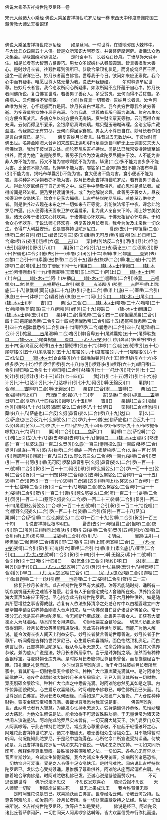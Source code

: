 佛说大乘圣吉祥持世陀罗尼经一卷


宋元入藏诸大小乘经
佛说大乘圣吉祥持世陀罗尼经一卷
宋西天中印度摩伽陀国三藏传教大师法天奉诏译


　　

佛说大乘圣吉祥持世陀罗尼经
　　如是我闻。一时世尊。在憍睒弥国大棘林中。与大比丘众四百五十人俱。皆是众所知识大阿罗汉。并诸菩萨摩诃萨。诸佛法众悉来集会。恭敬围绕听佛说法。
　　是时会中有一长者名曰妙月。于憍睒弥大城中住。如是长者有大智慧方便善巧。男女众多奴婢仆从眷属圆满。皆具善根发大善心。是时妙月长者。往觐世尊到佛所已。恭敬合掌顶礼佛足。而复旋绕经百千匝。退坐一面安详坐已。妙月长者而白佛言。世尊我于今日。欲问如来应正等觉。我今心中而有疑事。唯愿世尊大慈无量为我。说法开我疑结。
　　尔时释迦牟尼世尊。告妙月长者言。我今恣汝所问心所疑事。如汝所疑不应怀蕴于自心中。妙月长者闻佛所说。复白佛言世尊。若善男子善女人。多受贫穷。云何而得不受贫苦。多疾病人。云何而得不受病恼。
　　尔时世尊具一切智者。告妙月长者言。汝今何故唯为贫穷。心怀疑惑而作是问。妙月长者白世尊言。我今贫穷世尊我今贫穷善逝。为多眷属男女婢仆居家充满。今为我说。世尊依我所问而为说法。贫穷众生以何方便令离贫苦。多病众生以何方便令无病恼。资生财宝粟麦等物。云何而得仓库充满。云何而得见所爱乐。金银摩尼真珠琉璃。螺贝璧玉珊瑚砗磲。金刚宝等库藏盈溢。令我施之无有穷尽。云何而得居家眷属。男女大小尊贵自在。妙月长者作如是言白世尊已。是时。
　　佛复告妙月长者言。往昔过去无数劫中。于彼世时有佛出世。名持金刚海大音声如来应供正遍知明行足善逝世间解无上士调御丈夫天人师佛世尊。我当于彼世尊之处。闻陀罗尼名吉祥持世。闻是法已我常受持读诵至诚供养。而复为他广说是陀罗尼。善男子我今为汝说此陀罗尼拥护于汝。人不能为害非人亦不能为害。药叉不能为害啰刹娑不能为害。毕隶(二合)多不能为害步多不能为害。比舍遮不能为害。矩伴拏不能为害。邬娑多(二合)啰迦(去)不能为害布单曩(引)不能为害。揭吒布单曩(引)不能为害。食大便者不能为害。食小便者不能为害。食种种净不净物者亦不能为害。妙月长者此吉祥持世陀罗尼。若有善男子善女人。得此陀罗尼经在于自己舍宅之中。或在手中恭敬供养。或心思惟是经法者。或得听闻是经法者。便乃受持读诵供养。或广为他解说义趣。此善男子善女人。昼夜常得卫护安隐快乐。饮食丰足获大福德。此吉祥持世陀罗尼经。若能至心供养之者。则是供养过去现在未来之世一切如来应正等觉。若能依法常于中夜。课念此陀罗尼四遍。此人便得诸天而来卫护欢喜爱乐。复为此人亲自来下降。雨上妙甘美饮食。诸天众等于诸如来心怀欢喜。于诸佛法心怀欢喜。于佛无相智心怀欢喜。于和合众心怀欢喜。于说法师心怀欢喜。佛复告妙月长者言。我今为汝及未来世一切众生。令得广大利益安乐。说是吉祥持世陀罗尼曰。
　　曩谟(去引一)啰怛曩(二合)怛啰(二合)夜(引)野(二)曩谟(去引三)婆(去)誐嚩(无可反)帝(引四)嚩(准上)日啰(二合)驮啰(五)娑(引)誐啰(六)[寧　　吉](宁吉反下同)[口　　栗]喖(苦姑反二合引)洒(引)野(七)怛他(去引)誐跢(引)野(引八)[口　　栗]贺(二合)帝(引九)三(去)藐讫三(二合)没驮(引)野(十)怛儞也(二合引)他(去引十一)素噜(引)闭(引十二)素嚩(准上)娜[寧　　頁](引十三)婆(去)奈黎(二合引十四)素婆(去)捺嚟(二合引十五)婆(去)捺啰(二合)嚩(准上)底(十六)赞捺啰(二合)嚩(准上)底(丁壹反下同十七)懵誐[口　　(隸-木+士)](引)懵誐[口　　(隸-木+士)](引十八)素懵誐隶(引十九)懵誐攞嚩(无鏺反)底(上同二十)阿(上)[口　　(隸-木+士)](引二十一)阿(上)左[口　　(隸-木+士)](引二十二)阿(上)左播[口　　(隸-木+士)](二十三)嗢耨伽(二合引)哆[寧　　吉](宁逸反二十四)嗢儞庾(二合)怛[寧　　吉](二十五)嗢耨避(二合引)娜[寧　　吉](同前二十六)邬砌(引)那[寧　　吉](二十七)萨写嚩(上同)底(二十八)驮曩嚩(同前)底(二十九)驮(引)宁也(二合)嚩(准上)底(三十)室哩(二合引)沫底(三十一)钵啰(二合)婆(引去)沫底(三十二)阿(上)么[口　　(隸-木+士)](引三十三)尾么[口　　(隸-木+士)](引三十四)[寧　　吉][口　　栗]么(二合)[口　　(隸-木+士)](引三十五)噜噜(三十六)噜噜(三十七)噜噜嚩(同前)底(三十八)素噜(引)闭(引三十九)拶跛[口　　(隸-木+士)](引四十)懵誐[口　　(隸-木+士)](引四十一)阿(去引)[口　　栗]半(二合)曩悉帝(二合引四十二)尾怛曩悉帝(二合引四十三)遏尾曩悉帝(二合引四十四)遏怛曩悉帝(二合引四十五)遏尾哆曩悉帝(二合引四十六)遏驮曩悉帝(二合引四十七)唧怛啰(二合)曩悉帝(二合引四十八)尾湿嚩(二合)计(引)始[寧　　吉](四十九)尾湿嚩(二合)噜(引)錍(音卑五十)尾秫曩始(五十一)尾舜驮施[口　　(隸-木+士)](引五十二)尾麌抳[寧　　頁](引)[口　　(尤-尢+曳)](引五十三)阿(上)努(鼻音)哆(重呼)嚟(引五十四)盎(乌亘反)矩嚟(五十五)懵矩嚟(引五十六)钵啰(二合)庞(去)矩嚟(引五十七)尾啰铭(引五十八)尾驮铭(引五十九)度铭(引六十)度度铭(引六十一)哩哩铭(引六十二)佉佉[口　　(隸-木+士)](引六十三)企企铭(引六十四)喖喖铭(引六十五)怛怛黎(引六十六)多啰多啰(六十七)怛怛啰怛怛啰(引六十八)哆(引)啰野哆(引)啰野(六十九)嚩日嚟(二合引)嚩日嚟(二合引七十)嚩日噜(二合引)钵铭(引七十一)吒计(引)吒计(引七十二)姹计(引)姹啰计(引七十三)邬计(七十四)[口　　武]计(引七十五)溥计(引七十六)捺计(引七十七)达计(引七十八)达啰计(引七十九)阿(引)嚩(无鏺反)[口　　栗]跢(二合)[寧　　吉](八十)钵啰(二合)嚩(无鏺反)[口　　栗]跢(二合)[寧　　吉](八十一)嚩[口　　栗]洒(二合)抳嚩(同上)[口　　栗]洒(二合)抳(八十二)[寧　　吉]瑟播(二合引)捺[寧　　吉](八十三)嚩日啰(二合)驮啰(八十四)娑(引)誐啰(八十五)[寧　　吉][口　　栗]龋(二合引)洒怛他(引)誐哆(八十六)沫努(鼻音)娑么(二合)啰(八十七)萨[口　　栗]嚩(二合)怛他(引)蘖哆(八十八)萨底也(二合反)么努(鼻音)娑么(二合)啰(八十九)达[口　　栗]么(二合)萨底也(三合反九十)么努娑么(二合)啰(九十一)僧(去)伽萨底也(二合反九十二)么努(鼻音)娑么(二合)啰(九十三)怛吒怛吒(九十四)布啰野布啰野(九十五)布啰抳布啰抳(九十六)萨[口　　栗]嚩(二合引)[口　　商](引九十七)萨[口　　栗]嚩(二合)萨怛嚩(二合引)难(上引)左(九十八)婆(去)啰婆(去)啰(九十九)懵誐[口　　(隸-木+士)](引一百)扇(引)哆沫底(一百一)秫婆沫底(一百二)么贺(引)么底(一百三)懵誐攞么底(一百四)钵啰(二合)婆(引)嚩底(一百五)婆(去)捺啰(二合)嚩底(一百六)素赞捺啰(二合)么底(一百七)阿(引)誐蹉阿(引)誐蹉(一百八)三(去)么野么努三么(二合)啰(一百九)娑嚩(二合引)贺(引一百一十)阿(引)嚩(无可反)啰拏(鼻音引乎)么努(鼻音)娑么(二合)啰(一百一十一)娑嚩(二合引)贺(引一百一十二)阿(引)驮(引)啰么努娑么(二合)啰(一百一十三)娑嚩(二合引)贺(引一百一十四)钵啰(二合)婆(引去)嚩么努娑么(二合)啰(一百一十五)娑嚩(二合引)贺(引一百一十六)娑嚩(二合)婆(去引)嚩(同上)么努娑么(二合)啰(一百一十七)娑嚩(二合引)贺(引一百一十八)地哩(二合)底么努娑么(二合)啰(一百一十九)娑嚩(二合引)贺(引一百二十)谛(引)惹么努娑么(二合)啰(一百二十一)娑嚩(二合引)贺(引一百二十二)惹野么努娑么(二合)啰(一百二十三)娑嚩(二合引)贺(引一百二十四)尾惹野么努娑么(二合)啰(一百二十五)娑嚩(二合引)贺(引一百二十六)纥哩(二合)娜野么努娑么(二合)啰(一百二十七)娑嚩(二合引)贺(引一百二十八)萨[口　　栗]嚩(二合)萨怛嚩(二合)么努娑么(二合)啰(一百二十九)娑嚩(二合引)贺(引一百三十句)
　　复说吉祥持世根本明曰。
　　曩谟(去引一)啰怛曩(二合)怛啰(二合)夜(引)野(二)唵(引三)嚩(同上)素驮(引)嚟(引四)娑嚩(二合引)贺(引五)唵(引六)室哩(二合引)嚩(上同)素母[寧　　吉](七)娑嚩(二合引)贺(引八)
　　心明曰。
　　曩谟(去引一)啰怛曩(二合)怛啰(二合)夜(引)野(二)唵(引三)嚩(上同)素室哩(二合)[口　　(尤-尢+曳)](引四)娑缚(二合引)贺(引五)唵(引六)室哩(二合引七)嚩(准上)素么底(八)室里(二合引)[口　　(尤-尢+曳)](引九)娑嚩(二合引)贺(引十)唵(引十一)嚩(无鏺反)素(十二)娑嚩(二合引)贺(引十三)唵(引十四)[口　　洛]乞刍弭(三合引)喷(引)哆[口　　洛][寧　　吉](十五)嚩(引)悉宁(引)[口　　(尤-尢+曳)](引十六)娑嚩(二合引)贺(引十七)曩谟(去引十八)嚩日啰(二合)播(引)拏[口　　(尤-尢+曳)](引十九)室哩(二合引)[口　　(尤-尢+曳)](引)室哩(二合引)迦哩(二十)驮曩迦哩(二十一)驮(引)[寧　　也](二合反)迦哩(二十二)娑嚩(二合引)贺(引二十三)
　　佛复告妙月长者言。此吉祥持世陀罗尼有大威德。汝等若能随时持。诵所有一切疾病饥馑夭寿之难皆不能侵。若复有人于自舍宅或他人舍随所在处。供养持金刚海大音声如来应正等觉。至心持念此吉祥持世陀罗尼。满于六月种种供养。如是随其所愿增益之事皆得成就。若复有人依法拣择清净之处或仓库中以白檀香建立四方曼拏攞毕请召供养持金刚海大音声如来。及一切佛观自在菩萨诸菩萨等圣众。常于夜分志心念是吉祥持世陀罗尼。令无间断乃至成就。此善男子善女人。即获有大威德之人为降福祐。随其所愿令得满足。一切财物粟麦金银珍宝。一切恐怖妨乱之事皆得消除。妙月长者汝等若能精进受持。念此吉祥持世陀罗尼。而能广为他人解说。能令汝得长夜人间天上利益安乐。妙月长者赞言善哉世尊善说。妙月长者于世尊所。听闻得是吉祥持世陀罗尼已。心生爱乐欢喜踊跃。面色怡然顶礼佛足。而白佛言世尊。此吉祥持世陀罗尼。我从今后永无忘失。忆念受持读诵。解说其义供养恭敬。兼为他人广说是法。妙月长者所居家中。当于是时弹指之顷。忽然而有种种金银珍宝。谷麦财物仓库充满。是时妙月长者瞻仰世尊目未曾舍。而复旋绕经百千匝。顶礼佛足礼竟而退。
　　尔时世尊告阿难陀言。汝于今日往彼妙月长者所居家中。看其所有一切财物粟麦金银珍宝。种种广大仓禀库藏充满其中。是时阿难陀闻佛教已。速疾往诣憍睒弥大城妙月长者所居家宅。到已入裹见其所有一切财物。粟麦斛硕金银珍宝。种种广大仓库之中悉皆充满。时阿难陀忽然见其如是之事。内怀惊异面貌微笑。心生爱乐欢喜踊跃。时阿难陀奉佛教已。却往佛所到已头面。礼世尊足而白佛言。妙月长者以何因缘。而得如是广大福德广大富贵。广大仓库种种财物。粟麦金银珍宝积集充满。善哉世尊唯愿为我宣说是事。
　　佛告阿难陀言。此妙月长者有大智慧。为能发心忆持永无忘失。受持读诵供养恭敬。思惟妙理发大慈悲。为他众生解说是法。能令汝得不可思议殊胜功德。于无量世常为诸天及世间人演说是法。阿难陀此陀罗尼实未曾有。一切天魔大梵天王。沙门婆罗门众天人阿素啰等。于此吉祥持世陀罗尼。常应发心尊重恭敬。不应起于轻慢破坏之心。阿难陀此吉祥持世陀罗尼。诸咒不能破灭。若无善根众生薄福众生。耳不能得暂时听闻。何况能知此陀罗尼。于是经中岂能得在。心所忆念口所宣说受持读诵。何故如是。为此吉祥持世陀罗尼一切如来共所宣说。一切如来之所加持。一切如来同所印可。解释供养尊重赞叹。最胜微妙甚深难解之法。一切如来。各各心无有异以一音声宣斯妙法。令诸众生皆得易解。我今为诸众生多受贫匮。疾病所苦诸恶恐怖。一切妨恼非可爱事。受是之人令得丰足安隐快乐。是时阿难陀。闻佛说此吉祥持世陀罗尼已。发忆念心受持读诵。思惟解了尊重供养。阿难陀从座而起偏袒右肩。右膝着地合掌向佛是。时阿难陀敬礼佛已发。至诚心说是誐他而赞叹曰。
　　不可思议佛世尊　　佛所说法不思议
　　不思议发欢喜心　　顺现受报不思议
　　天人师智一切智　　到彼岸故离生死
　　证无上果成法王　　我今称赞佛无畏
　　是时阿难陀说是赞已。欢喜踊跃而白佛言。世尊经名云何。令我云何受持。世尊告阿难陀言。如汝前问。妙月长者所。得一切财宝库藏受持之法经。名依一切如来所说。名吉祥持世陀罗尼经。汝等应当如是受持。
　　佛说是经已。阿难陀及诸比丘菩萨摩诃萨。一切世间天人阿素啰彦达嚩等。皆大欢喜信受奉行作礼而退。


